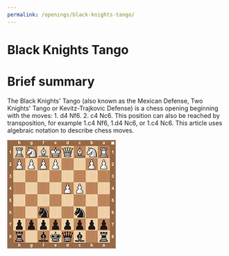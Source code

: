 ```yaml
---
permalink: /openings/black-knights-tango/
---
```

Black Knights Tango
===================

# Brief summary


The Black Knights' Tango (also known as the Mexican Defense, Two Knights' Tango or Kevitz-Trajkovic Defense) is a chess opening beginning with the moves: 1. d4 Nf6. 2. c4 Nc6. This position can also be reached by transposition, for example 1.c4 Nf6, 1.d4 Nc6, or 1.c4 Nc6. This article uses algebraic notation to describe chess moves.

<img src="/img/Black Knights Tango.jpg"/>
